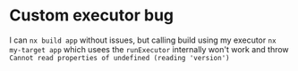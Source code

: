 # Custom executor bug
I can `nx build app` without issues, but calling build using my executor `nx my-target app` which usees the `runExecutor` internally won't work and throw `Cannot read properties of undefined (reading 'version')`
